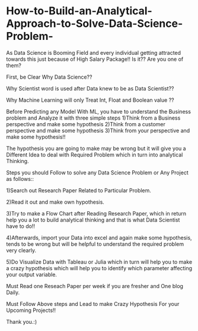 # How-to-Build-an-Analytical-Approach-to-Solve-Data-Science-Problem-

As Data Science is Booming Field and every individual getting attracted towards this just because of High Salary Package!! Is it?? Are you one of them?

First, be Clear Why Data Science??

Why Scientist word is used after Data knew to be as Data Scientist??

Why Machine Learning will only Treat Int, Float and Boolean value ??

Before Predicting any Model With ML, you have to understand the Business problem and Analyze it with three simple steps 1)Think from a Business perspective and make some hypothesis 2)Think from a customer perspective and make some hypothesis 3)Think from your perspective and make some hypothesis!!

The hypothesis you are going to make may be wrong but it will give you a Different Idea to deal with Required Problem which in turn into analytical Thinking.

Steps you should Follow to solve any Data Science Problem or Any Project as follows::

1)Search out Research Paper Related to Particular Problem.

2)Read it out and make own hypothesis.

3)Try to make a Flow Chart after Reading Research Paper, which in return help you a lot to build analytical thinking and that is what Data Scientist have to do!!

4)Afterwards, import your Data into excel and again make some hypothesis, tends to be wrong but will be helpful to understand the required problem very clearly.

5)Do Visualize Data with Tableau or Julia which in turn will help you to make a crazy hypothesis which will help you to identify which parameter affecting your output variable.

Must Read one Reseach Paper per week if you are fresher and One blog Daily.

Must Follow Above steps and Lead to make Crazy Hypothesis For your Upcoming Projects!!

Thank you.:)
